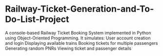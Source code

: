 # Railway-Ticket-Generation-and-To-Do-List-Project
A console-based Railway Ticket Booking System implemented in Python using Object-Oriented Programming. It simulates:  User account creation and login  Displaying available trains  Booking tickets for multiple passengers  Generating random PNRs  Viewing ticket and passenger details
